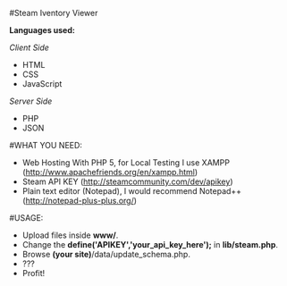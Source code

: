 #Steam Iventory Viewer

**Languages used:**

*Client Side*
- HTML
- CSS
- JavaScript

*Server Side*
- PHP
- JSON

#WHAT YOU NEED:
- Web Hosting With PHP 5, for Local Testing I use XAMPP (http://www.apachefriends.org/en/xampp.html)
- Steam API KEY (http://steamcommunity.com/dev/apikey)
- Plain text editor (Notepad), I would recommend Notepad++ (http://notepad-plus-plus.org/)

#USAGE:
- Upload files inside **www/**.
- Change the **define('APIKEY','your_api_key_here');** in **lib/steam.php**.
- Browse **(your site)**/data/update_schema.php.
- ???
- Profit!

